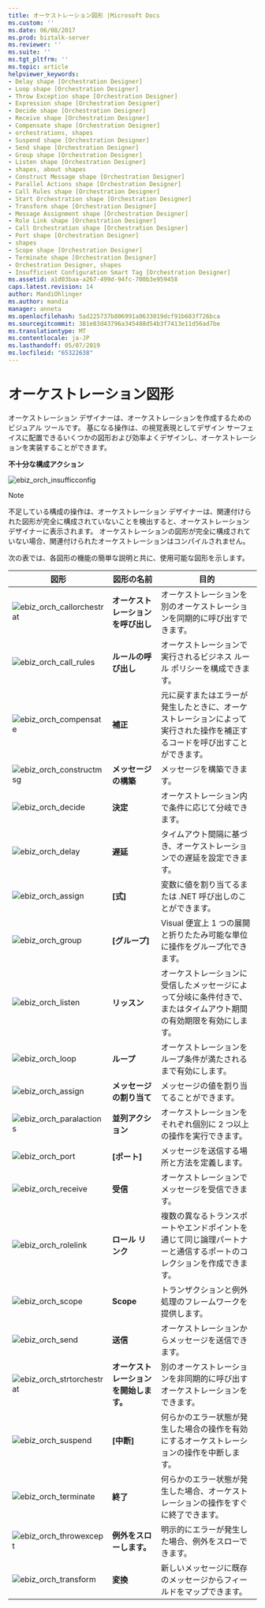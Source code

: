 ```yaml
---
title: オーケストレーション図形 |Microsoft Docs
ms.custom: ''
ms.date: 06/08/2017
ms.prod: biztalk-server
ms.reviewer: ''
ms.suite: ''
ms.tgt_pltfrm: ''
ms.topic: article
helpviewer_keywords:
- Delay shape [Orchestration Designer]
- Loop shape [Orchestration Designer]
- Throw Exception shape [Orchestration Designer]
- Expression shape [Orchestration Designer]
- Decide shape [Orchestration Designer]
- Receive shape [Orchestration Designer]
- Compensate shape [Orchestration Designer]
- orchestrations, shapes
- Suspend shape [Orchestration Designer]
- Send shape [Orchestration Designer]
- Group shape [Orchestration Designer]
- Listen shape [Orchestration Designer]
- shapes, about shapes
- Construct Message shape [Orchestration Designer]
- Parallel Actions shape [Orchestration Designer]
- Call Rules shape [Orchestration Designer]
- Start Orchestration shape [Orchestration Designer]
- Transform shape [Orchestration Designer]
- Message Assignment shape [Orchestration Designer]
- Role Link shape [Orchestration Designer]
- Call Orchestration shape [Orchestration Designer]
- Port shape [Orchestration Designer]
- shapes
- Scope shape [Orchestration Designer]
- Terminate shape [Orchestration Designer]
- Orchestration Designer, shapes
- Insufficient Configuration Smart Tag [Orchestration Designer]
ms.assetid: a1d03baa-a267-499d-94fc-700b3e959458
caps.latest.revision: 14
author: MandiOhlinger
ms.author: mandia
manager: anneta
ms.openlocfilehash: 5ad225737b806991a0633019dcf91b683f726bca
ms.sourcegitcommit: 381e83d43796a345488d54b3f7413e11d56ad7be
ms.translationtype: MT
ms.contentlocale: ja-JP
ms.lasthandoff: 05/07/2019
ms.locfileid: "65322638"
---
```

# <a name="orchestration-shapes"></a>オーケストレーション図形
オーケストレーション デザイナーは、オーケストレーションを作成するためのビジュアル ツールです。 基になる操作は、の視覚表現としてデザイン サーフェイスに配置できるいくつかの図形および効率よくデザインし、オーケストレーションを実装することができます。  
  
 **不十分な構成アクション**  
  
 ![](../core/media/ebiz-orch-insufficconfig.gif "ebiz_orch_insufficconfig")  
  
> [!NOTE]
>  不足している構成の操作は、オーケストレーション デザイナーは、関連付けられた図形が完全に構成されていないことを検出すると、オーケストレーション デザイナーに表示されます。 オーケストレーションの図形が完全に構成されていない場合、関連付けられたオーケストレーションはコンパイルされません。  
  
 次の表では、各図形の機能の簡単な説明と共に、使用可能な図形を示します。  
  
|図形|図形の名前|目的|  
|-----------|----------------|-------------|  
|![](../core/media/ebiz-orch-callorchestrat.gif "ebiz_orch_callorchestrat")|**オーケストレーションを呼び出し**|オーケストレーションを別のオーケストレーションを同期的に呼び出すできます。|  
|![](../core/media/ebiz-orch-call-rules.gif "ebiz_orch_call_rules")|**ルールの呼び出し**|オーケストレーションで実行されるビジネス ルール ポリシーを構成できます。|  
|![](../core/media/ebiz-orch-compensate.gif "ebiz_orch_compensate")|**補正**|元に戻すまたはエラーが発生したときに、オーケストレーションによって実行された操作を補正するコードを呼び出すことができます。|  
|![](../core/media/ebiz-orch-constructmsg.gif "ebiz_orch_constructmsg")|**メッセージの構築**|メッセージを構築できます。|  
|![](../core/media/ebiz-orch-decide.gif "ebiz_orch_decide")|**決定**|オーケストレーション内で条件に応じて分岐できます。|  
|![](../core/media/ebiz-orch-delay.gif "ebiz_orch_delay")|**遅延**|タイムアウト間隔に基づき、オーケストレーションでの遅延を設定できます。|  
|![](../core/media/ebiz-orch-assign.gif "ebiz_orch_assign")|**[式]**|変数に値を割り当てるまたは .NET 呼び出しのことができます。|  
|![](../core/media/ebiz-orch-group.gif "ebiz_orch_group")|**[グループ]**|Visual 便宜上 1 つの展開と折りたたみ可能な単位に操作をグループ化できます。|  
|![](../core/media/ebiz-orch-listen.gif "ebiz_orch_listen")|**リッスン**|オーケストレーションに受信したメッセージによって分岐に条件付きで、またはタイムアウト期間の有効期限を有効にします。|  
|![](../core/media/ebiz-orch-loop.gif "ebiz_orch_loop")|**ループ**|オーケストレーションをループ条件が満たされるまで有効にします。|  
|![](../core/media/ebiz-orch-assign.gif "ebiz_orch_assign")|**メッセージの割り当て**|メッセージの値を割り当てることができます。|  
|![](../core/media/ebiz-orch-paralactions.gif "ebiz_orch_paralactions")|**並列アクション**|オーケストレーションをそれぞれ個別に 2 つ以上の操作を実行できます。|  
|![](../core/media/ebiz-orch-port.gif "ebiz_orch_port")|**[ポート]**|メッセージを送信する場所と方法を定義します。|  
|![](../core/media/ebiz-orch-receive.gif "ebiz_orch_receive")|**受信**|オーケストレーションでメッセージを受信できます。|  
|![](../core/media/ebiz-orch-rolelink.gif "ebiz_orch_rolelink")|**ロール リンク**|複数の異なるトランスポートやエンドポイントを通じて同じ論理パートナーと通信するポートのコレクションを作成できます。|  
|![](../core/media/ebiz-orch-scope.gif "ebiz_orch_scope")|**Scope**|トランザクションと例外処理のフレームワークを提供します。|  
|![](../core/media/ebiz-orch-send.gif "ebiz_orch_send")|**送信**|オーケストレーションからメッセージを送信できます。|  
|![](../core/media/ebiz-orch-strtorchestrat.gif "ebiz_orch_strtorchestrat")|**オーケストレーションを開始します。**|別のオーケストレーションを非同期的に呼び出すオーケストレーションをできます。|  
|![](../core/media/ebiz-orch-suspend.gif "ebiz_orch_suspend")|**[中断]**|何らかのエラー状態が発生した場合の操作を有効にするオーケストレーションの操作を中断します。|  
|![](../core/media/ebiz-orch-terminate.gif "ebiz_orch_terminate")|**終了**|何らかのエラー状態が発生した場合、オーケストレーションの操作をすぐに終了できます。|  
|![](../core/media/ebiz-orch-throwexcept.gif "ebiz_orch_throwexcept")|**例外をスローします。**|明示的にエラーが発生した場合、例外をスローできます。|  
|![](../core/media/ebiz-orch-transform.gif "ebiz_orch_transform")|**変換**|新しいメッセージに既存のメッセージからフィールドをマップできます。|